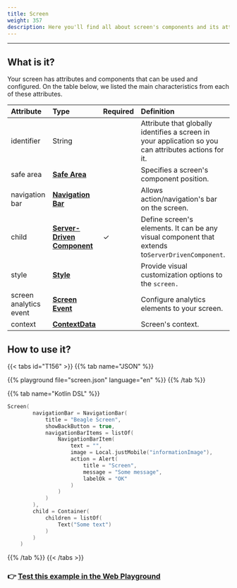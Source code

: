 ```yaml
---
title: Screen
weight: 357
description: Here you'll find all about screen's components and its attributes details.
---
```


---

## What is it?

Your screen has attributes and components that can be used and configured. On the table below, we listed the main characteristics from each of these attributes. 

| **Attribute** | **Type** | Required | **Definition** |
| :--- | :--- | :--- | :--- |
| identifier | String |  | Attribute that globally identifies a screen in your application so you can attributes actions for it. |
| safe area | [**Safe Area**](/docs/api/screen/safe-area) |  | Specifies a screen's component position. |
| navigation bar | [**Navigation Bar**](/docs/api/screen/navigation-bar) |  | Allows action/navigation's bar on the screen. |
| child | [**Server-Driven Component**](/docs/api/components/) |   ✓ | Define screen's elements. It can be any visual component that extends to`ServerDrivenComponent`. |
| style | [**Style**](/docs/api/widget#style-attributes) |  | Provide visual customization options to the `screen.` |
| screen analytics event | [**Screen Event**](/docs/api/analytics#screenview-option) |  | Configure analytics elements to your screen. |
| context | [**ContextData**](/docs/api/context/) |  | Screen's context. |

## How to use it?

{{< tabs id="T156" >}}
{{% tab name="JSON" %}}
<!-- json-playground:screen.json
{
  "_beagleComponent_" : "beagle:screenComponent",
  "navigationBar" : {
    "title" : "Beagle Screen",
    "showBackButton" : true,
    "navigationBarItems" : [ {
      "_beagleComponent_" : "beagle:navigationBarItem",
      "text" : "",
      "image" : {
        "_beagleImagePath_" : "local",
        "mobileId" : "informationImage"
      },
      "action" : {
        "_beagleAction_" : "beagle:alert",
        "title" : "Screen",
        "message" : "Some message",
        "labelOk" : "OK"
      }
    } ]
  },
  "child" : {
    "_beagleComponent_" : "beagle:container",
    "children" : [ {
      "_beagleComponent_" : "beagle:text",
      "text" : "Some text"
    } ]
  }
}
-->
{{% playground file="screen.json" language="en" %}}
{{% /tab %}}

{{% tab name="Kotlin DSL" %}}
```kotlin
Screen(
        navigationBar = NavigationBar(
            title = "Beagle Screen",
            showBackButton = true,
            navigationBarItems = listOf(
                NavigationBarItem(
                    text = "",
                    image = Local.justMobile("informationImage"),
                    action = Alert(
                        title = "Screen",
                        message = "Some message",
                        labelOk = "OK"
                    )
                )
            )
        ),
        child = Container(
            children = listOf(
                Text("Some text")
            )
        )
    )
```
{{% /tab %}}
{{< /tabs >}}

### 👉 [Test this example in the Web Playground](https://beagle-playground.netlify.app/)
